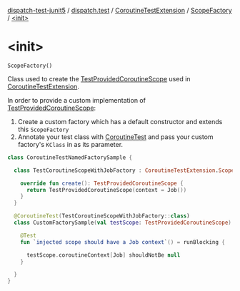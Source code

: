 [dispatch-test-junit5](../../../index.md) / [dispatch.test](../../index.md) / [CoroutineTestExtension](../index.md) / [ScopeFactory](index.md) / [&lt;init&gt;](./-init-.md)

# &lt;init&gt;

`ScopeFactory()`

Class used to create the [TestProvidedCoroutineScope](https://rbusarow.github.io/Dispatch/dispatch-test/dispatch.test/-test-provided-coroutine-scope/index.md) used in [CoroutineTestExtension](https://rbusarow.github.io/Dispatch/dispatch-test/dispatch.test/-coroutine-test-extension/index.md).

In order to provide a custom implementation of [TestProvidedCoroutineScope](https://rbusarow.github.io/Dispatch/dispatch-test/dispatch.test/-test-provided-coroutine-scope/index.md):

1. Create a custom factory which has a default constructor and extends this `ScopeFactory`
2. Annotate your test class with [CoroutineTest](https://rbusarow.github.io/Dispatch/dispatch-test/dispatch.test/-coroutine-test/index.md) and pass your custom factory's `KClass` in as its parameter.

``` kotlin
class CoroutineTestNamedFactorySample {

  class TestCoroutineScopeWithJobFactory : CoroutineTestExtension.ScopeFactory() {

    override fun create(): TestProvidedCoroutineScope {
      return TestProvidedCoroutineScope(context = Job())
    }
  }

  @CoroutineTest(TestCoroutineScopeWithJobFactory::class)
  class CustomFactorySample(val testScope: TestProvidedCoroutineScope) {

    @Test
    fun `injected scope should have a Job context`() = runBlocking {

      testScope.coroutineContext[Job] shouldNotBe null
    }

  }
}
```

